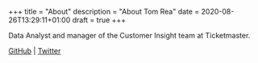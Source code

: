 +++
title = "About"
description = "About Tom Rea"
date = 2020-08-26T13:29:11+01:00
draft = true
+++

Data Analyst and manager of the Customer Insight team at Ticketmaster.

[GitHub](https://github.com/thomasmarkrea/) | [Twitter](https://twitter.com/Thomasmarkrea)

